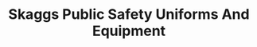 ---
title: "Skaggs Public Safety Uniforms And Equipment"
url: /centennial/skaggs-public-safety-uniforms-and-equipment/
shop: medical supply
---